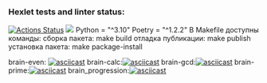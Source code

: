 ### Hexlet tests and linter status:
[![Actions Status](https://github.com/EzerTigger/python-project-49/workflows/hexlet-check/badge.svg)](https://github.com/EzerTigger/python-project-49/actions)
<a href="https://codeclimate.com/github/EzerTigger/python-project-49/maintainability"><img src="https://api.codeclimate.com/v1/badges/55d0d7735efd70b4600d/maintainability" /></a>
Python = "^3.10"
Poetry = "^1.2.2"
В Makefile доступны команды:
сборка пакета: make build
отладка публикации: make publish
установка пакета: make package-install

brain-even: [![asciicast](https://asciinema.org/a/534033.svg)](https://asciinema.org/a/534033)
brain-calc:[![asciicast](https://asciinema.org/a/535529.svg)](https://asciinema.org/a/535529)
brain-gcd:[![asciicast](https://asciinema.org/a/535548.svg)](https://asciinema.org/a/535548)
brain-prime:[![asciicast](https://asciinema.org/a/535624.svg)](https://asciinema.org/a/535624)
brain_progression:[![asciicast](https://asciinema.org/a/535592.svg)](https://asciinema.org/a/535592)
